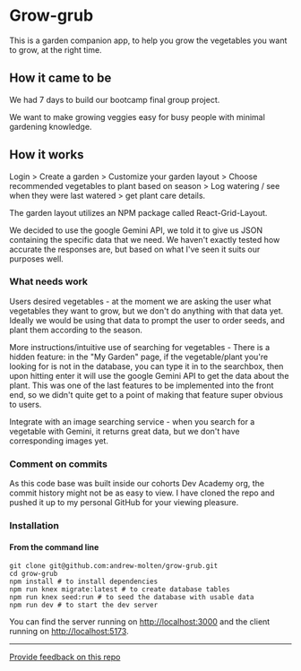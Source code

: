 # Grow-grub

This is a garden companion app, to help you grow the vegetables you want to grow, at the right time.

## How it came to be

We had 7 days to build our bootcamp final group project.

We want to make growing veggies easy for busy people with minimal gardening knowledge.

## How it works

Login > Create a garden > Customize your garden layout > Choose recommended vegetables to plant based on season > Log watering / see when they were last watered > get plant care details.

The garden layout utilizes an NPM package called React-Grid-Layout.

We decided to use the google Gemini API, we told it to give us JSON containing the specific data that we need. We haven't exactly tested how accurate the responses are, but based on what I've seen it suits our purposes well.

### What needs work

Users desired vegetables - at the moment we are asking the user what vegetables they want to grow, but we don't do anything with that data yet. Ideally we would be using that data to prompt the user to order seeds, and plant them according to the season.

More instructions/intuitive use of searching for vegetables - There is a hidden feature: in the "My Garden" page, if the vegetable/plant you're looking for is not in the database, you can type it in to the searchbox, then upon hitting enter it will use the google Gemini API to get the data about the plant. This was one of the last features to be implemented into the front end, so we didn't quite get to a point of making that feature super obvious to users.

Integrate with an image searching service - when you search for a vegetable with Gemini, it returns great data, but we don't have corresponding images yet.

### Comment on commits

As this code base was built inside our cohorts Dev Academy org, the commit history might not be as easy to view. I have cloned the repo and pushed it up to my personal GitHub for your viewing pleasure.

### Installation

#### **From the command line**

```
git clone git@github.com:andrew-molten/grow-grub.git
cd grow-grub
npm install # to install dependencies
npm run knex migrate:latest # to create database tables
npm run knex seed:run # to seed the database with usable data
npm run dev # to start the dev server
```

You can find the server running on [http://localhost:3000](http://localhost:3000) and the client running on [http://localhost:5173](http://localhost:5173).

---

[Provide feedback on this repo](https://docs.google.com/forms/d/e/1FAIpQLSfw4FGdWkLwMLlUaNQ8FtP2CTJdGDUv6Xoxrh19zIrJSkvT4Q/viewform?usp=pp_url&entry.1958421517=boilerplate-fullstack)
